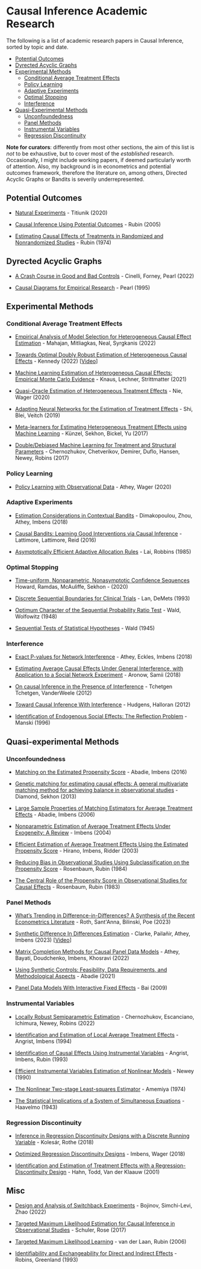 # Causal Inference Academic Research

The following is a list of academic research papers in Causal Inference, sorted by topic and date. 

- [Potential Outcomes](#potential-outcomes)
- [Dyrected Acyclic Graphs](#dyrected-acyclic-graphs)
- [Experimental Methods](#experimental-methods)
  - [Conditional Average Treatment Effects](#conditional-average-treatment-effects)
  - [Policy Learning](#policy-learning)
  - [Adaptive Experiments](#adaptive-experiments)
  - [Optimal Stopping](#optimal-stopping)
  - [Interference](#interference)
- [Quasi-Experimental Methods](#quasi-experimental-methods)
  - [Unconfoundedness](#unconfoundedness)
  - [Panel Methods](#panel-methods)
  - [Instrumental Variables](#instrumental-variables)
  - [Regression Discontinuity](#regression-discontinuity)

**Note for curators**: differently from most other sections, the aim of this list is *not* to be exhaustive, but to cover most of the *established* research. Occasionally, I might include working papers, if deemed particularly worth of attention. Also, my background is in econometrics and potential outcomes framework, therefore the literature on, among others, Directed Acyclic Graphs or Bandits is severily underrepresented.



## Potential Outcomes

- [Natural Experiments](https://arxiv.org/pdf/2002.00202.pdf) - Titiunik (2020)

- [Causal Inference Using Potential Outcomes](https://www.tandfonline.com/doi/abs/10.1198/016214504000001880) - Rubin (2005)

- [Estimating Causal Effects of Treatments in Randomized and Nonrandomized Studies](http://www.fsb.muohio.edu/lij14/420_paper_Rubin74.pdf) - Rubin (1974)



## Dyrected Acyclic Graphs

- [A Crash Course in Good and Bad Controls](https://journals.sagepub.com/doi/full/10.1177/00491241221099552) - Cinelli, Forney, Pearl (2022)

- [Causal Diagrams for Empirical Research](https://academic.oup.com/biomet/article/82/4/669/251647) - Pearl (1995)



## Experimental Methods



### Conditional Average Treatment Effects

- [Empirical Analysis of Model Selection for Heterogeneous Causal Effect Estimation](https://arxiv.org/pdf/2211.01939.pdf) - Mahajan, Mitliagkas, Neal, Syrgkanis (2022)

- [Towards Optimal Doubly Robust Estimation of Heterogeneous Causal Effects](https://arxiv.org/pdf/2004.14497.pdf) - Kennedy (2022) [[Video](https://www.youtube.com/watch?v=AUOnAfUjDVE)]

- [Machine Learning Estimation of Heterogeneous Causal Effects: Empirical Monte Carlo Evidence](https://arxiv.org/pdf/1810.13237.pdf) - Knaus, Lechner, Strittmatter (2021)

- [Quasi-Oracle Estimation of Heterogeneous Treatment Effects](https://arxiv.org/pdf/1712.04912.pdf) - Nie, Wager (2020)

- [Adapting Neural Networks for the Estimation of Treatment Effects](https://arxiv.org/pdf/1906.02120.pdf) - Shi, Blei, Veitch (2019)

- [Meta-learners for Estimating Heterogeneous Treatment Effects using Machine Learning](https://arxiv.org/pdf/1706.03461.pdf) - Künzel, Sekhon, Bickel, Yu (2017)

- [Double/Debiased Machine Learning for Treatment and Structural Parameters](https://arxiv.org/pdf/1608.00060.pdf) - Chernozhukov, Chetverikov, Demirer, Duflo, Hansen, Newey, Robins (2017)



### Policy Learning

- [Policy Learning with Observational Data](https://arxiv.org/pdf/1702.02896.pdf) - Athey, Wager (2020)



### Adaptive Experiments

- [Estimation Considerations in Contextual Bandits](https://arxiv.org/pdf/1711.07077.pdf) - Dimakopoulou, Zhou, Athey, Imbens (2018)

- [Causal Bandits: Learning Good Interventions via Causal Inference](https://arxiv.org/pdf/1606.03203.pdf) - Lattimore, Lattimore, Reid (2016)

- [Asymptotically Efficient Adaptive Allocation Rules](https://www.sciencedirect.com/science/article/pii/0196885885900028) - Lai, Robbins (1985)




### Optimal Stopping

- [Time-uniform, Nonparametric, Nonasymptotic Confidence Sequences](https://arxiv.org/abs/1810.08240.pdf) Howard, Ramdas, McAuliffe, Sekhon - (2020)

- [Discrete Sequential Boundaries for Clinical Trials](https://www.jstor.org/stable/2336502) - Lan, DeMets (1993)

- [Optimum Character of the Sequential Probability Ratio Test](https://www.jstor.org/stable/2235638) - Wald, Wolfowitz (1948)

- [Sequential Tests of Statistical Hypotheses](https://www.jstor.org/stable/2235829) - Wald (1945)



### Interference

- [Exact P-values for Network Interference](https://arxiv.org/pdf/1506.02084.pdf) - Athey, Eckles, Imbens (2018)

- [Estimating Average Causal Effects Under General Interference, with Application to a Social Network Experiment](https://arxiv.org/pdf/1305.6156.pdf) - Aronow, Samii (2018)

- [On causal Inference in the Presence of Interference](https://journals.sagepub.com/doi/pdf/10.1177/0962280210386779) - Tchetgen Tchetgen, VanderWeele (2012)

- [Toward Causal Inference With Interference](https://www.tandfonline.com/doi/abs/10.1198/016214508000000292) - Hudgens, Halloran (2012)

- [Identification of Endogenous Social Effects: The Reflection Problem](https://academic.oup.com/restud/article/60/3/531/1570385) - Manski (1996)





## Quasi-experimental Methods



### Unconfoundedness

- [Matching on the Estimated Propensity Score](https://onlinelibrary.wiley.com/doi/abs/10.3982/ECTA11293) - Abadie, Imbens (2016)

- [Genetic matching for estimating causal effects: A general multivariate matching method for achieving balance in observational studies](https://www.jstor.org/stable/43554804) - Diamond, Sekhon (2013)

- [Large Sample Properties of Matching Estimators for Average Treatment Effects](https://onlinelibrary.wiley.com/doi/abs/10.1111/j.1468-0262.2006.00655.x) - Abadie, Imbens (2006)

- [Nonparametric Estimation of Average Treatment Effects Under Exogeneity: A Review](https://direct.mit.edu/rest/article/86/1/4/57476/Nonparametric-Estimation-of-Average-Treatment) - Imbens (2004)

- [Efficient Estimation of Average Treatment Effects Using the Estimated Propensity Score](https://onlinelibrary.wiley.com/doi/abs/10.1111/1468-0262.00442) - Hirano, Imbens, Ridder (2003)

- [Reducing Bias in Observational Studies Using Subclassification on the Propensity Score](https://www.tandfonline.com/doi/abs/10.1080/01621459.1984.10478078) - Rosenbaum, Rubin (1984)

- [The Central Role of the Propensity Score in Observational Studies for Causal Effects](https://academic.oup.com/biomet/article/70/1/41/240879) - Rosenbaum, Rubin (1983)


### Panel Methods

- [What’s Trending in Difference-in-Differences? A Synthesis of the Recent Econometrics Literature](https://arxiv.org/pdf/2201.01194.pdf) - Roth, Sant'Anna, Bilinski, Poe (2023)

- [Synthetic Difference In Differences Estimation](https://arxiv.org/pdf/2301.11859.pdf) - Clarke, Pailañir, Athey, Imbens (2023) [[Video](https://www.youtube.com/watch?v=r2DzGAigTl4)]

- [Matrix Completion Methods for Causal Panel Data Models](https://arxiv.org/pdf/1710.10251.pdf) - Athey, Bayati, Doudchenko, Imbens, Khosravi (2022)

- [Using Synthetic Controls: Feasibility, Data Requirements, and Methodological Aspects](https://par.nsf.gov/servlets/purl/10331930) - Abadie (2021)

- [Panel Data Models With Interactive Fixed Effects](https://onlinelibrary.wiley.com/doi/abs/10.3982/ECTA6135) - Bai (2009)



### Instrumental Variables

- [Locally Robust Semiparametric Estimation](https://arxiv.org/pdf/1608.0003.pdf) - Chernozhukov, Escanciano, Ichimura, Newey, Robins (2022)

- [Identification and Estimation of Local Average Treatment Effects](https://www.jstor.org/stable/2951620) - Angrist, Imbens (1994) 

- [Identification of Causal Effects Using Instrumental Variables](https://www.tandfonline.com/doi/abs/10.1080/01621459.1996.10476902?journalCode=uasa20) - Angrist, Imbens, Rubin (1993)

- [Efficient Instrumental Variables Estimation of Nonlinear Models](https://www.jstor.org/stable/2938351) - Newey (1990)

- [The Nonlinear Two-stage Least-squares Estimator](https://www.sciencedirect.com/science/article/abs/pii/0304407674900335) - Amemiya (1974)

- [The Statistical Implications of a System of Simultaneous Equations](https://www.jstor.org/stable/1905714) - Haavelmo (1943)



### Regression Discontinuity

- [Inference in Regression Discontinuity Designs with a Discrete Running Variable](https://arxiv.org/pdf/1606.04086.pdf) - Kolesár, Rothe (2018)

- [Optimized Regression Discontinuity Designs](https://arxiv.org/pdf/1705.01677.pdf) - Imbens, Wager (2018)

- [Identification and Estimation of Treatment Effects with a Regression-Discontinuity Design](https://www.jstor.org/stable/pdf/2692190.pdf) - Hahn, Todd, Van der Klaauw (2001)



## Misc

- [Design and Analysis of Switchback Experiments](https://arxiv.org/pdf/2009.00148.pdf) - Bojinov, Simchi-Levi, Zhao (2022)

- [Targeted Maximum Likelihood Estimation for Causal Inference in Observational Studies](https://academic.oup.com/aje/article/185/1/65/2662306) - Schuler, Rose (2017)

- [Targeted Maximum Likelihood Learning](https://www.degruyter.com/document/doi/10.2202/1557-4679.1043/html) - van der Laan, Rubin (2006)

- [Identifiability and Exchangeability for Direct and Indirect Effects](https://journals.lww.com/epidem/abstract/1992/03000/identifiability_and_exchangeability_for_direct_and.13.aspx) - Robins, Greenland (1993)



